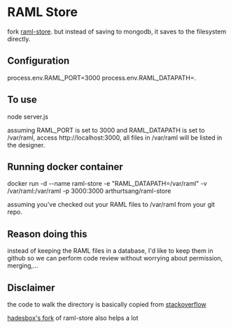 # RAML Store

fork [raml-store](https://github.com/brianmc/raml-store).  but instead of saving to mongodb, it saves to the filesystem directly.  

## Configuration

process.env.RAML_PORT=3000
process.env.RAML_DATAPATH=.

## To use

node server.js

assuming RAML_PORT is set to 3000 and RAML_DATAPATH is set to /var/raml, access http://localhost:3000, all files in /var/raml will be listed in the designer.

## Running docker container

docker run -d --name raml-store 
	-e "RAML_DATAPATH=/var/raml" 
	-v /var/raml:/var/raml 
	-p 3000:3000 
	arthurtsang/raml-store

assuming you've checked out your RAML files to /var/raml from your git repo.

## Reason doing this

instead of keeping the RAML files in a database, I'd like to keep them in github so we can perform code review without worrying about permission, merging,...

## Disclaimer

the code to walk the directory is basically copied from [stackoverflow](http://stackoverflow.com/questions/5827612/node-js-fs-readdir-recursive-directory-search)

[hadesbox's fork](https://github.com/hadesbox/raml-api-designer-store) of raml-store also helps a lot

